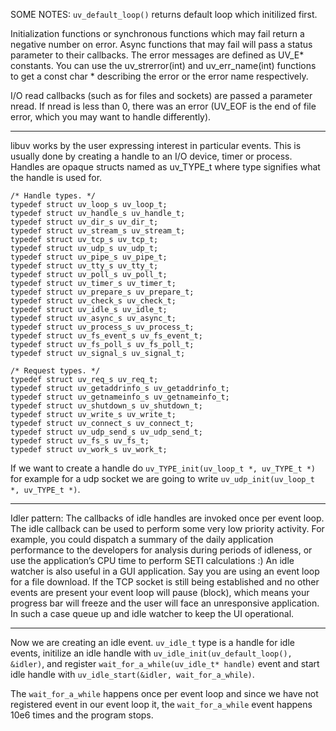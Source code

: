 SOME NOTES:
`uv_default_loop()` returns default loop which initilized first.

Initialization functions or synchronous functions which may fail return a negative number on error. Async functions that may fail will pass a status parameter to their callbacks. The error messages are defined as UV_E* constants. You can use the uv_strerror(int) and uv_err_name(int) functions to get a const char * describing the error or the error name respectively.

I/O read callbacks (such as for files and sockets) are passed a parameter nread. If nread is less than 0, there was an error (UV_EOF is the end of file error, which you may want to handle differently).

---

libuv works by the user expressing interest in particular events. This is usually done by creating a handle to an I/O device, timer or process.
Handles are opaque structs named as uv_TYPE_t where type signifies what the handle is used for.

```
/* Handle types. */
typedef struct uv_loop_s uv_loop_t;
typedef struct uv_handle_s uv_handle_t;
typedef struct uv_dir_s uv_dir_t;
typedef struct uv_stream_s uv_stream_t;
typedef struct uv_tcp_s uv_tcp_t;
typedef struct uv_udp_s uv_udp_t;
typedef struct uv_pipe_s uv_pipe_t;
typedef struct uv_tty_s uv_tty_t;
typedef struct uv_poll_s uv_poll_t;
typedef struct uv_timer_s uv_timer_t;
typedef struct uv_prepare_s uv_prepare_t;
typedef struct uv_check_s uv_check_t;
typedef struct uv_idle_s uv_idle_t;
typedef struct uv_async_s uv_async_t;
typedef struct uv_process_s uv_process_t;
typedef struct uv_fs_event_s uv_fs_event_t;
typedef struct uv_fs_poll_s uv_fs_poll_t;
typedef struct uv_signal_s uv_signal_t;

/* Request types. */
typedef struct uv_req_s uv_req_t;
typedef struct uv_getaddrinfo_s uv_getaddrinfo_t;
typedef struct uv_getnameinfo_s uv_getnameinfo_t;
typedef struct uv_shutdown_s uv_shutdown_t;
typedef struct uv_write_s uv_write_t;
typedef struct uv_connect_s uv_connect_t;
typedef struct uv_udp_send_s uv_udp_send_t;
typedef struct uv_fs_s uv_fs_t;
typedef struct uv_work_s uv_work_t;
```

If we want to create a handle do `uv_TYPE_init(uv_loop_t *, uv_TYPE_t *)` for example for a udp socket we are going to write `uv_udp_init(uv_loop_t *, uv_TYPE_t *)`.

---

Idler pattern:
The callbacks of idle handles are invoked once per event loop. The idle callback can be used to perform some very low priority activity. For example, you could dispatch a summary of the daily application performance to the developers for analysis during periods of idleness, or use the application’s CPU time to perform SETI calculations :) An idle watcher is also useful in a GUI application. Say you are using an event loop for a file download. If the TCP socket is still being established and no other events are present your event loop will pause (block), which means your progress bar will freeze and the user will face an unresponsive application. In such a case queue up and idle watcher to keep the UI operational.

----

Now we are creating an idle event.
`uv_idle_t` type is a handle for idle events, initilize an idle handle with `uv_idle_init(uv_default_loop(), &idler)`, and  register `wait_for_a_while(uv_idle_t* handle)` event and start idle handle with `uv_idle_start(&idler, wait_for_a_while)`.

The `wait_for_a_while` happens once per event loop and since we have not registered event in our event loop it, the `wait_for_a_while` event happens 10e6 times and the program stops.
